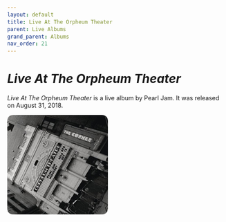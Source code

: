 ```yaml
---
layout: default
title: Live At The Orpheum Theater
parent: Live Albums
grand_parent: Albums
nav_order: 21
---
```


# *Live At The Orpheum Theater*

*Live At The Orpheum Theater* is a live album by Pearl Jam. It was released on August 31, 2018.

<img src="/assets/album-images/live/orpheum-cover.png" alt="Live At The Orpheum Theater album cover" width="233" height="230"> 